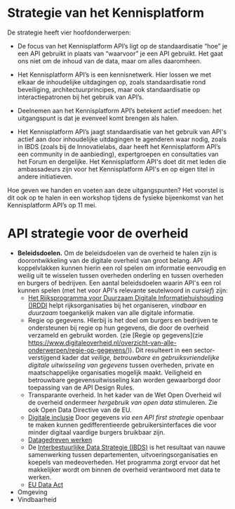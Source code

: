 # Strategie van het Kennisplatform

De strategie heeft vier hoofdonderwerpen:

* De focus van het Kennisplatform API’s ligt op de standaardisatie “hoe” je een API gebruikt in plaats van “waarvoor” je een API gebruikt. Het gaat ons niet om de inhoud van de data, maar om alles daaromheen.

* Het Kennisplatform API’s is een kennisnetwerk. Hier lossen we met elkaar de inhoudelijke uitdagingen op, zoals standaardisatie rond beveiliging, architectuurprincipes, maar ook standaardisatie op interactiepatronen bij het gebruik van API’s.

* Deelnemen aan het Kennisplatform API’s betekent actief meedoen: het uitgangspunt is dat je evenveel komt brengen als halen.

* Het Kennisplatform API’s jaagt standaardisatie van het gebruik van API's actief aan door inhoudelijke uitdagingen te agenderen waar nodig, zoals in IBDS (zoals bij de Innovatielabs, daar heeft het Kennisplatform API’s een community in de aanbieding), expertgroepen en consultaties van het Forum en dergelijke. Het Kennisplatform API's doet dit met leden die ambassadeurs zijn voor het Kennisplatform API's en op eigen titel in andere initiatieven.

Hoe geven we handen en voeten aan deze uitgangspunten? Het voorstel is dit ook op te halen in een workshop tijdens de fysieke bijeenkomst van het Kennisplatform API’s op 11 mei.

# API strategie voor de overheid

* **Beleidsdoelen.** Om de beleidsdoelen van de overheid te halen zijn is doorontwikkeling van de digitale overheid van groot belang. API koppelvlakken kunnen hierin een rol spelen om informatie eenvoudig en weilig uit te wisselen tussen overheden onderling en tussen overheden en burgers of bedrijven. 
Een aantal beleidsdoelen waarin API's een rol kunnen spelen (met het voor API's relevante seutelwoord in _cursief_) zijn:
  * [Het Rijksprogramma voor Duurzaam Digitale Informatiehuishouding ()RDDI](https://www.informatiehuishouding.nl/) helpt rijksorganisaties bij het organiseren, _vindbaar_ en _duurzaam_ toegankelijk maken van alle digitale informatie. 
  * Regie op gegevens. HIerbij is het doel om burgers en bedrijven te ondersteunen bij regie op hun gegevens, die door de overheid verzameld en gebruikt worden. (zie [Regie op gegevens](zie https://www.digitaleoverheid.nl/overzicht-van-alle-onderwerpen/regie-op-gegevens/)). Dit resulteert in een sector-verstijgend kader dat _veilige, betrouwbare en gebruiksvriendelijke digitale uitwisseling van gegevens_ tussen overheden, private en maatschappelijke organisaties mogelijk maakt. Veiligheid en betrouwbare gegevensuitwisseling kan worden gewaarborgd door toepassing van de API Design Rules. 
  * Transparante overheid. In het kader van de Wet Open Overheid wil de overheid ondermeer _hergebruik van open data_ stimuleren. Zie ook Open Data Directive van de EU.
  * [Digitale inclusie](https://www.digitaleoverheid.nl/overzicht-van-alle-onderwerpen/digitale-inclusie/) Door gegevens _via een API first strategie_ openbaar te maken kunnen gedifferentieerde gebruikersinterfaces die voor minder digitaal vaardige burgers bruikbaar zijn.  
  * [Datagedreven werken](https://www.rijksoverheid.nl/documenten/rapporten/2019/07/31/data-gedreven-werken-wat-is-er-voor-nodig)
  * De [Interbestuurlijke Data Strategie (IBDS)](https://realisatieibds.pleio.nl/) is het resultaat van nauwe samenwerking tussen departementen, uitvoeringsorganisaties en koepels van medeoverheden. Het programma zorgt ervoor dat het makkelijker wordt om binnen de overheid verantwoord met data te werken. 
  * [EU Data Act](https://digital-strategy.ec.europa.eu/en/policies/data-act)
* Omgeving
* Vindbaarheid